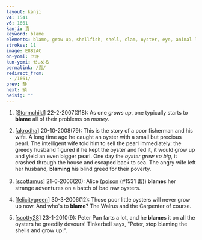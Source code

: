 ```yaml
---
layout: kanji
v4: 1541
v6: 1661
kanji: 責
keyword: blame
elements: blame, grow up, shellfish, shell, clam, oyster, eye, animal legs, eight
strokes: 11
image: E8B2AC
on-yomi: セキ
kun-yomi: せ.める
permalink: /責/
redirect_from:
 - /1661/
prev: 静
next: 績
heisig: ""
---
```


1) [<a href="http://kanji.koohii.com/profile/Stormchild">Stormchild</a>] 22-2-2007(318): As one <em>grows up</em>, one typically starts to<strong> blame</strong> all of their problems on <em>money</em>.

2) [<a href="http://kanji.koohii.com/profile/akrodha">akrodha</a>] 20-10-2008(79): This is the story of a poor fisherman and his wife. A long time ago he caught an oyster with a small but precious pearl. The intelligent wife told him to sell the pearl immediately: the greedy husband figured if he kept the oyster and fed it, it would grow up and yield an even bigger pearl. One day the <em>oyster grew so big</em>, it crashed through the house and escaped back to sea. The angry wife left her husband, <strong>blaming</strong> his blind greed for their poverty.

3) [<a href="http://kanji.koohii.com/profile/scottamus">scottamus</a>] 21-6-2006(20): Alice (<a href="../v4/1531.html">poison</a> (#1531 毒))<strong> blame</strong>s her strange adventures on a batch of bad raw oysters.

4) [<a href="http://kanji.koohii.com/profile/felicitygreen">felicitygreen</a>] 30-3-2006(12): Those poor little oysters will never grow up now. And who&#039;s to<strong> blame</strong>? The Walrus and the Carpenter of course.

5) [<a href="http://kanji.koohii.com/profile/scotty28">scotty28</a>] 23-1-2010(9): Peter Pan farts a lot, and he<strong> blame</strong>s it on all the oysters he greedily devours! Tinkerbell says, &quot;Peter, stop blaming the shells and grow up!&quot;.

